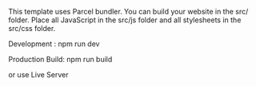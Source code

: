 This template uses Parcel bundler. You can build your website in the src/
folder. Place all JavaScript in the src/js folder and all stylesheets in the
src/css folder.

Development : npm run dev

Production Build: npm run build

or use Live Server
